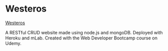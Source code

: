 # Westeros
[Westeros](http://gotwesteros.herokuapp.com/)

A RESTful CRUD website made using node.js and mongoDB. Deployed with Heroku and mLab. Created with the Web Developer Bootcamp course on Udemy.
